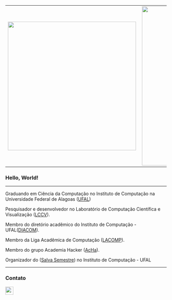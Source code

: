 <center>
  <table>
    <tr>
        <td><img width="400px" align="left" src="https://github-readme-stats.vercel.app/api/top-langs/?username=everttonbs&hide=html&layout=compact&theme=maroongold" /></td>
        <td><img width="495px" align="left" src="https://github-readme-stats.vercel.app/api?username=everttonbs&theme=maroongold&show_icons=true" /></td>      
    </tr>   
  </table>
</center> 

### Hello, World!

---
Graduando em Ciência da Computação no Instituto de Computação na Universidade Federal de Alagoas ([UFAL](https://ufal.br/))

Pesquisador e desenvolvedor no Laboratório de Computação Científica e Visualização ([LCCV](https://lccv.ufal.br/)). 

Membro do diretório acadêmico do Instituto de Computação - UFAL([DIACOM](https://www.instagram.com/diacomufa)).

Membro da Liga Acadêmica de Computação ([LACOMP](https://www.instagram.com/lacomp.ufal/)).

Membro do grupo Academia Hacker ([AcHa](https://www.instagram.com/acha.ufal/)).

Organizador do ([Salva Semestre](https://www.instagram.com/salvasemestreic/)) no Instituto de Computação - UFAL

---

### Contato
<p align=midlle>    
    <a href = "https://www.linkedin.com/in/everttonbs/" title="linkedin">
        <img height=25 align="center" src="https://img.shields.io/badge/LinkedIn-0077B5?style=for-the-badge&logo=linkedin&logoColor=white">
    </a>
</p>

<!--
**everttonbs/everttonbs** is a ✨ _special_ ✨ repository because its `README.md` (this file) appears on your GitHub profile.

Here are some ideas to get you started:

- 🔭 I’m currently working on ...
- 🌱 I’m currently learning ...
- 👯 I’m looking to collaborate on ...
- 🤔 I’m looking for help with ...
- 💬 Ask me about ...
- 📫 How to reach me: ...
- 😄 Pronouns: ...
- ⚡ Fun fact: ...
-->
